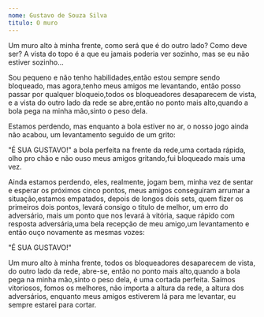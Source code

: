 ```yaml
---
nome: Gustavo de Souza Silva
titulo: O muro
---
```


Um muro alto à minha frente, como será que é do outro lado? Como deve ser? A vista do topo é a que eu jamais poderia ver sozinho, mas se eu não estiver sozinho...

Sou pequeno e não tenho habilidades,então estou sempre sendo bloqueado, mas agora,tenho meus amigos  me levantando,  então posso passar por qualquer bloqueio,todos os bloqueadores desaparecem de vista, e a vista do outro lado da rede se abre,então no ponto mais alto,quando a bola pega na minha mão,sinto o peso dela.

Estamos perdendo, mas enquanto a bola estiver no ar, o nosso jogo ainda não acabou, um levantamento seguido de um grito:

"É SUA GUSTAVO!" a bola perfeita na frente da rede,uma cortada rápida, olho pro chão e não ouso meus amigos gritando,fui bloqueado mais uma vez.

Ainda estamos perdendo, eles,  realmente,  jogam bem, minha vez de sentar e esperar os próximos cinco  pontos, meus amigos conseguiram arrumar a situação,estamos empatados,  depois de longos dois sets, quem fizer os primeiros dois pontos,  levará consigo o titulo de melhor, um erro  do adversário, mais um ponto que nos levará à  vitória, saque rápido com resposta adversária,uma bela recepção de meu amigo,um levantamento e então ouço novamente as mesmas vozes:

"É SUA GUSTAVO!"

Um muro alto à  minha frente, todos os bloqueadores desaparecem de vista,  do outro lado da rede,  abre-se, então no ponto mais alto,quando a bola pega na minha mão,sinto o peso dela, é uma cortada perfeita. Saímos vitoriosos, fomos os melhores, não importa a altura da rede, a altura dos adversários,  enquanto meus amigos estiverem lá para me levantar, eu sempre estarei para cortar.



